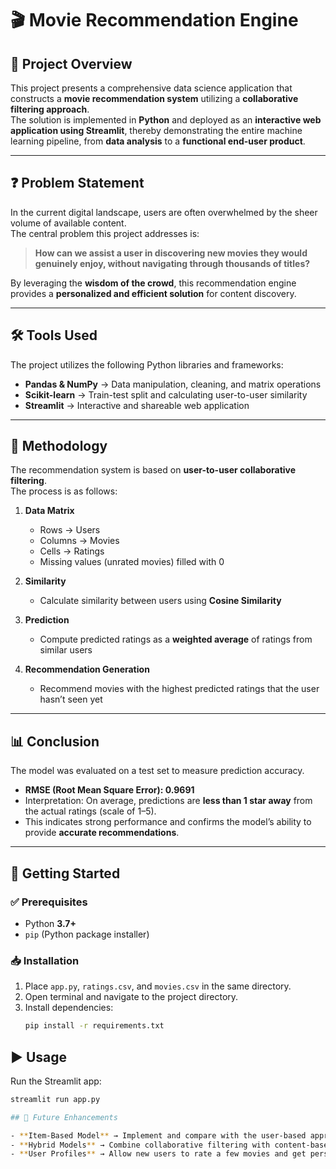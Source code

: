 # 🎬 Movie Recommendation Engine

## 📌 Project Overview
This project presents a comprehensive data science application that constructs a **movie recommendation system** utilizing a **collaborative filtering approach**.  
The solution is implemented in **Python** and deployed as an **interactive web application using Streamlit**, thereby demonstrating the entire machine learning pipeline, from **data analysis** to a **functional end-user product**.

---

## ❓ Problem Statement
In the current digital landscape, users are often overwhelmed by the sheer volume of available content.  
The central problem this project addresses is:  

> **How can we assist a user in discovering new movies they would genuinely enjoy, without navigating through thousands of titles?**

By leveraging the **wisdom of the crowd**, this recommendation engine provides a **personalized and efficient solution** for content discovery.

---

## 🛠 Tools Used
The project utilizes the following Python libraries and frameworks:

- **Pandas & NumPy** → Data manipulation, cleaning, and matrix operations  
- **Scikit-learn** → Train-test split and calculating user-to-user similarity  
- **Streamlit** → Interactive and shareable web application  

---

## 🔎 Methodology
The recommendation system is based on **user-to-user collaborative filtering**.  
The process is as follows:

1. **Data Matrix**  
   - Rows → Users  
   - Columns → Movies  
   - Cells → Ratings  
   - Missing values (unrated movies) filled with 0  

2. **Similarity**  
   - Calculate similarity between users using **Cosine Similarity**  

3. **Prediction**  
   - Compute predicted ratings as a **weighted average** of ratings from similar users  

4. **Recommendation Generation**  
   - Recommend movies with the highest predicted ratings that the user hasn’t seen yet  

---

## 📊 Conclusion
The model was evaluated on a test set to measure prediction accuracy.  

- **RMSE (Root Mean Square Error): 0.9691**  
- Interpretation: On average, predictions are **less than 1 star away** from the actual ratings (scale of 1–5).  
- This indicates strong performance and confirms the model’s ability to provide **accurate recommendations**.  

---

## 🚀 Getting Started

### ✅ Prerequisites
- Python **3.7+**  
- `pip` (Python package installer)  

### 📥 Installation
1. Place `app.py`, `ratings.csv`, and `movies.csv` in the same directory.  
2. Open terminal and navigate to the project directory.  
3. Install dependencies:  
   ```bash
   pip install -r requirements.txt

## ▶️ Usage

Run the Streamlit app:

```bash
streamlit run app.py

## 🔮 Future Enhancements

- **Item-Based Model** → Implement and compare with the user-based approach.  
- **Hybrid Models** → Combine collaborative filtering with content-based features (e.g., genres).  
- **User Profiles** → Allow new users to rate a few movies and get personalized recommendations.  
